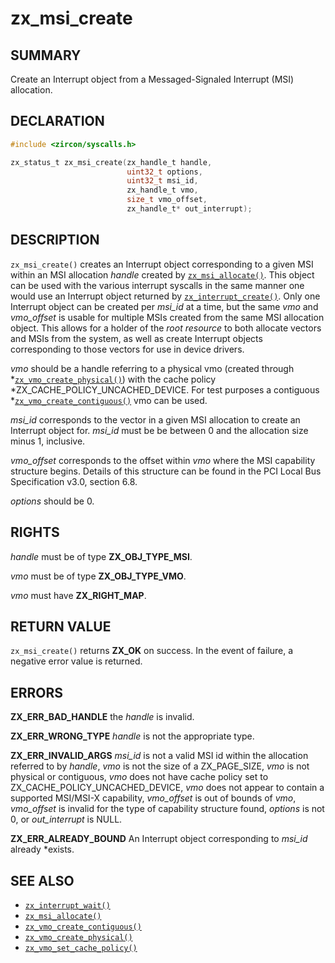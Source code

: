 # zx_msi_create

## SUMMARY

<!-- Contents of this heading updated by update-docs-from-fidl, do not edit. -->

Create an Interrupt object from a Messaged-Signaled Interrupt (MSI) allocation.

## DECLARATION

<!-- Contents of this heading updated by update-docs-from-fidl, do not edit. -->

```c
#include <zircon/syscalls.h>

zx_status_t zx_msi_create(zx_handle_t handle,
                          uint32_t options,
                          uint32_t msi_id,
                          zx_handle_t vmo,
                          size_t vmo_offset,
                          zx_handle_t* out_interrupt);
```

## DESCRIPTION

`zx_msi_create()` creates an Interrupt object corresponding to a given MSI
within an MSI allocation *handle* created by [`zx_msi_allocate()`]. This
object can be used with the various interrupt syscalls in the same manner one
would use an Interrupt object returned by [`zx_interrupt_create()`]. Only one
Interrupt object can be created per *msi_id* at a time, but the same *vmo* and
*vmo_offset* is usable for multiple MSIs created from the same MSI allocation
object. This allows for a holder of the *root resource* to both allocate vectors
and MSIs from the system, as well as create Interrupt objects corresponding to
those vectors for use in device drivers.

*vmo* should be a handle referring to a physical vmo (created through
*[`zx_vmo_create_physical()`]) with the cache policy
*ZX_CACHE_POLICY_UNCACHED_DEVICE. For test purposes a contiguous
*[`zx_vmo_create_contiguous()`] vmo can be used.

*msi_id* corresponds to the vector in a given MSI allocation to create an Interrupt
object for. *msi_id* must be be between 0 and the allocation size minus 1, inclusive.

*vmo_offset* corresponds to the offset within *vmo* where the MSI capability
structure begins. Details of this structure can be found in the PCI Local Bus
Specification v3.0, section 6.8.

*options* should be 0.


## RIGHTS

<!-- Contents of this heading updated by update-docs-from-fidl, do not edit. -->

*handle* must be of type **ZX_OBJ_TYPE_MSI**.

*vmo* must be of type **ZX_OBJ_TYPE_VMO**.

*vmo* must have **ZX_RIGHT_MAP**.

## RETURN VALUE

`zx_msi_create()` returns **ZX_OK** on success. In the event of failure, a
negative error value is returned.

## ERRORS

**ZX_ERR_BAD_HANDLE** the *handle* is invalid.

**ZX_ERR_WRONG_TYPE** *handle* is not the appropriate type.

**ZX_ERR_INVALID_ARGS** *msi_id* is not a valid MSI id within the allocation
referred to by *handle*, *vmo* is not the size of a ZX_PAGE_SIZE, *vmo* is
not physical or contiguous, *vmo* does not have cache policy set to
ZX_CACHE_POLICY_UNCACHED_DEVICE, *vmo* does not appear to contain a supported
MSI/MSI-X capability, *vmo_offset* is out of bounds of *vmo*, *vmo_offset* is
invalid for the type of capability structure found, *options* is not 0, or
*out_interrupt* is NULL.

**ZX_ERR_ALREADY_BOUND** An Interrupt object corresponding to *msi_id* already
*exists.

## SEE ALSO

 - [`zx_interrupt_wait()`]
 - [`zx_msi_allocate()`]
 - [`zx_vmo_create_contiguous()`]
 - [`zx_vmo_create_physical()`]
 - [`zx_vmo_set_cache_policy()`]

<!-- References updated by update-docs-from-fidl, do not edit. -->

[`zx_interrupt_create()`]: interrupt_create.md
[`zx_interrupt_wait()`]: interrupt_wait.md
[`zx_msi_allocate()`]: msi_allocate.md
[`zx_vmo_create_contiguous()`]: vmo_create_contiguous.md
[`zx_vmo_create_physical()`]: vmo_create_physical.md
[`zx_vmo_set_cache_policy()`]: vmo_set_cache_policy.md

